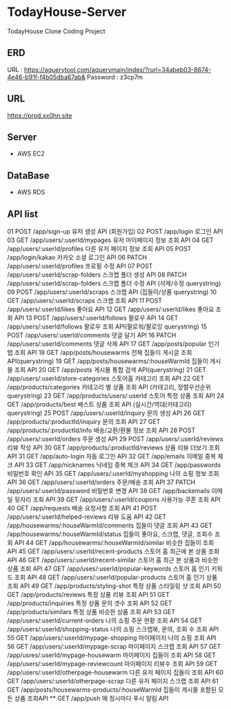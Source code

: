 # TodayHouse-Server
TodayHouse Clone Coding Project

## ERD
URL : https://aquerytool.com/aquerymain/index/?rurl=34abeb03-8674-4e46-b91f-f4b05dba67ab&
Password : z3cp7m

## URL
https://prod.xx0hn.site

## Server
- AWS EC2

## DataBase
- AWS RDS

## API list
01	POST	/app/sign-up	유저 생성 API (회원가입)
02	POST	/app/login	로그인 API
03	GET	/app/users/:userId/mypages	유저 마이페이지 정보 조회 API
04	GET	/app/users/:userId/profiles	다른 유저 페이지 정보 조회 API
05	POST	/app/login/kakao	카카오 소셜 로그인 API
06	PATCH	/app/users/:userId/profiles	프로필 수정 API
07	POST	/app/users/:userId/scrap-folders	스크랩 폴더 생성 API
08	PATCH	/app/users/:userId/scrap-folders	스크랩 폴더 수정 API (삭제/수정 querystring)
09  POST	/app/users/:userId/scraps	스크랩 API (집들이/상품 querystring)
10	GET	/app/users/:userId/scraps	스크랩 조회 API
11	POST	/app/users/:userId/likes	좋아요 API 
12	GET	/app/users/:userId/likes	좋아요 조회 API 
13	POST	/app/users/:userId/follows	팔로우 API 
14	GET	/app/users/:userId/follows	팔로우 조회 API(팔로워/팔로잉 querystring)
15	POST	/app/users/:userId/comments	댓글 달기 API 
16	PATCH	/app/users/:userId/comments	댓글 삭제 API 
17	GET	/app/posts/popular	인기탭 조회 API
18	GET	/app/posts/housewarms	전체 집들이 게시글 조회 API(querystring)
19	GET	/app/posts/housewarms/:houseWarmId	집들이 게시물 조회 API
20	GET	/app/posts	게시물 통합 검색 API(querystring)
21	GET	/app/users/:userId/store-categories	스토어홈 카테고리 조회 API
22	GET	/app/products/categories	카테고리 별 상품 조회 API (카테고리, 정렬우선순위 querystring)
23	GET	/app/products/users/:userId	 스토어 특정 상품 조회 API
24	GET	/app/products/best	베스트 상품 조회 API (실시간/역대(카테고리) querystring)
25	POST	/app/users/:userId/inquiry	문의 생성 API
26	GET	/app/products/:productId/inquiry	문의 조회 API
27	GET	/app/products/:productId/info	배송/교환/환불 정보 조회 API
28	POST	/app/users/:userId/orders	주문 생성 API
29	POST	/app/users/:userId/reviews	리뷰 작성 API
30	GET	/app/products/:productId/reviews	상품 리뷰 더보기 조회 API 
31	GET	/app/auto-login	자동 로그인 API
32	GET	/app/emails	이메일 중복 체크 API
33	GET	/app/nicknames	닉네임 중복 체크 API
34	GET	/app/passwords	비밀번호 확인 API
35	GET	/app/users/:userId/myshopping	나의 쇼핑 정보 조회 API
36	GET	/app/users/:userId/orders	주문/배송 조회 API
37	PATCH	/app/users/:userId/password	비밀번호 변경 API
38	GET	/app/backemails	이메일 뒷자리 조회 API
39	GET	/app/users/:userId/coupons	사용가능 쿠폰 조회 API
40	GET	/app/requests	배송 요청사항 조회 API
41	POST	/app/users/:userId/helped-reviews	리뷰 도움 API
42	GET	/app/housewarms/:houseWarmId/comments	집들이 댓글 조회 API
43	GET	/app/housewarms/:houseWarmId/status	집들이 좋아요, 스크랩, 댓글, 조회수 조회 API
44	GET	/app/housewarms/:houseWarmId/similar	비슷한 집들이 조회 API
45	GET	/app/users/:userId/recent-products	스토어 홈 최근에 본 상품 조회 API
46	GET	/app/users/:userId/recent-similar	스토어 홈 최근 본 상품과 비슷한 상품 조회 API
47	GET	/app/uses/:userId/popular-keywords	스토어 홈 인기 키워드 조회 API
48	GET	/app/users/:userId/popular-products	스토어 홈 인기 상품 조회 API
49	GET	/app/products/styling-shot	특정 상품 스타일링 샷 조회 API
50	GET	/app/products/reviews	특정 상품 리뷰 조회 API
51	GET	/app/products/inquiries	특정 상품 문의 갯수 조회 API
52	GET	/app/products/similars	특정 상품 비슷한 상품 조회 API
53	GET	/app/users/:userId/current-orders	나의 쇼핑 주문 현황 조회 API
54	GET	/app/users/:userId/shopping-status	나의 쇼핑 스크랩북, 문의, 조회 수 조회 API
55	GET	/app/users/:userId/mypage-shopping	마이페이지 나의 쇼핑 조회 API
56	GET	/app/users/:userId/mypage-scrap	마이페이지 스크랩 조회 API
57	GET	/app/usres/:userId/mypage-housewarm	마이페이지 집들이 조회 API
58	GET	/app/users/:userId/mypage-reviewcount	마이페이지 리뷰수 조회 API
59	GET	/app/users/:userId/otherpage-housewarm	다른 유저 페이지 집들이 조회 API
60	GET	/app/users/:userId/otherpage-scrap	다른 유저 페이지 스크랩 조회 API
61	GET	/app/posts/housewarms-products/:houseWarmId	 집들이 게시물 포함된 모든 상품 조회API
**  GET	/app/push	매 정시마다 푸시 알림 API
